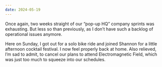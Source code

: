 ```yaml
---
date: 2024-05-19
---
```


Once again, two weeks straight of our “pop-up HQ” company sprints was exhausting. But less so than previously, as I don’t have such a backlog of operational issues anymore.

Here on Sunday, I got out for a solo bike ride and joined Shannon for a little afternoon cocktail festival. I now feel properly back at home. Also relieved, I’m sad to admit, to cancel our plans to attend Electromagnetic Field, which was just too much to squeeze into our schedules.
